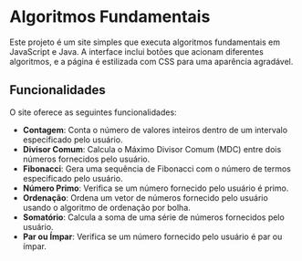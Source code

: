 # Algoritmos Fundamentais

Este projeto é um site simples que executa algoritmos fundamentais em JavaScript e Java. A interface inclui botões que acionam diferentes algoritmos, e a página é estilizada com CSS para uma aparência agradável.

## Funcionalidades

O site oferece as seguintes funcionalidades:

- **Contagem**: Conta o número de valores inteiros dentro de um intervalo especificado pelo usuário.
- **Divisor Comum**: Calcula o Máximo Divisor Comum (MDC) entre dois números fornecidos pelo usuário.
- **Fibonacci**: Gera uma sequência de Fibonacci com o número de termos especificado pelo usuário.
- **Número Primo**: Verifica se um número fornecido pelo usuário é primo.
- **Ordenação**: Ordena um vetor de números fornecido pelo usuário usando o algoritmo de ordenação por bolha.
- **Somatório**: Calcula a soma de uma série de números fornecidos pelo usuário.
- **Par ou Ímpar**: Verifica se um número fornecido pelo usuário é par ou ímpar.
